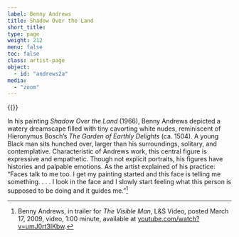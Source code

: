 ```yaml
---
label: Benny Andrews
title: Shadow Over the Land
short_title:
type: page
weight: 212
menu: false
toc: false
class: artist-page
object:
  - id: "andrews2a"
media:
  - "zoom"
---
```

{{<q-figure id="andrews2a">}}

In his painting *Shadow Over the Land* (1966), Benny Andrews depicted a watery dreamscape filled with tiny cavorting white nudes, reminiscent of Hieronymus Bosch’s *The Garden of Earthly Delights* (ca. 1504). A young Black man sits hunched over, larger than his surroundings, solitary, and contemplative. Characteristic of Andrews work, this central figure is expressive and empathetic. Though not explicit portraits, his figures have histories and palpable emotions. As the artist explained of his practice: “Faces talk to me too. I get my painting started and this face is telling me something. . . . I look in the face and I slowly start feeling what this person is supposed to be doing and it guides me.”[^1]

[^1]: Benny Andrews, in trailer for *The Visible Man*, L&S Video, posted March 17, 2009, video, 1:00 minute, available at [youtube.com/watch?v=umJ0rt3IKbw](https://www.youtube.com/watch?v=umJ0rt3IKbw).

